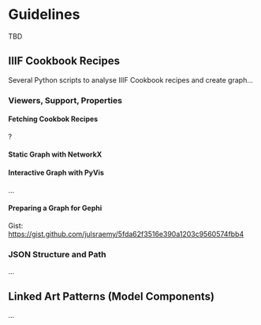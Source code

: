 # Guidelines

TBD

## IIIF Cookbook Recipes

Several Python scripts to analyse IIIF Cookbook recipes and create graph...

### Viewers, Support, Properties

#### Fetching Cookbok Recipes

?

#### Static Graph with NetworkX

#### Interactive Graph with PyVis

...

#### Preparing a Graph for Gephi

Gist: https://gist.github.com/julsraemy/5fda62f3516e390a1203c9560574fbb4

### JSON Structure and Path

...

## Linked Art Patterns (Model Components)

...